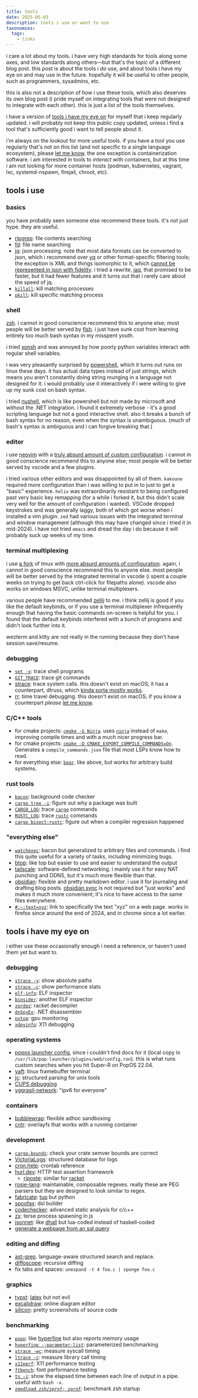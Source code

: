 ```yaml
---
title: tools
date: 2025-05-03
description: tools i use or want to use
taxonomies:
  tags:
    - links
---
```

i care a lot about my tools. i have very high standards for tools along some axes, and low standards along others—but that's the topic of a different blog post. this post is about the tools i *do* use, and about tools i have my eye on and may use in the future. hopefully it will be useful to other people, such as programmers, sysadmins, etc.

this is also not a description of *how* i use these tools, which also deserves its own blog post (i pride myself on integrating tools that were not designed to integrate with each other). this is just a list of the tools themselves.

i have a version of [tools i have my eye on](#tools-i-have-my-eye-on) for myself that i keep regularly updated. i will probably not keep this public copy updated, unless i find a tool that's sufficiently good i want to tell people about it.

i'm always on the lookout for more useful tools. if you have a tool you use regularly that's not on this list (and not specific to a single language ecosystem), please [let me know][email]. the one exception is containerization software. i am interested in tools to *interact* with containers, but at this time i am not looking for more container hosts (podman, kubernetes, vagrant, lxc, systemd-nspawn, firejail, chroot, etc).

[email]: mailto:blog@jyn.dev

## tools i use
### basics
you have probably seen someone else recommend these tools. it's not just hype. they are useful.
- [ripgrep](https://github.com/BurntSushi/ripgrep): file contents searching
- [fd](https://github.com/sharkdp/fd): file name searching
- [jq](https://jqlang.org/): json processing. note that most data formats can be converted to json, which i recommend over [yq](https://github.com/mikefarah/yq) or other format-specific filtering tools; the exception is XML and things isomorphic to it, which [cannot be represented in json with fidelity](https://fwslc.blogspot.com/2014/10/json-m.html). i tried a rewrite, [jaq](https://github.com/01mf02/jaq), that promised to be faster, but it had fewer features and it turns out that i rarely care about the speed of jq.
- [`killall`](https://man7.org/linux/man-pages/man1/killall.1.html): kill matching processes
- [`pkill`](https://linux.die.net/man/1/pkill): kill specific matching process
### shell
[zsh](https://docs.jade.fyi/zsh/zsh.html#Introduction-1). i cannot in good conscience recommend this to anyone else; most people will be better served by [fish](https://fishshell.com/). i just have sunk cost from learning entirely too much bash syntax in my misspent youth.

i tried [xonsh](https://xon.sh/) and was annoyed by how poorly python variables interact with regular shell variables.

i was very pleasantly surprised by [powershell](https://learn.microsoft.com/en-us/powershell/), which it turns out runs on linux these days. it has actual data types instead of just strings, which means you aren't constantly doing string munging in a language not designed for it. i would probably use it interactively if i were willing to give up my sunk cost on bash syntax.

i tried [nushell](https://www.nushell.sh/), which is like powershell but not made by microsoft and without the .NET integration. i found it extremely verbose - it's a good scripting language but not a good interactive shell. also it breaks a bunch of bash syntax for no reason, even when the syntax is unambiguous. (much of bash's syntax *is* ambiguous and i can forgive breaking that.)
### editor
i use [neovim](https://neovim.io/) with a [truly absurd amount of custom configuration](https://github.com/jyn514/dotfiles/blob/master/config/nvim.lua). i cannot in good conscience recommend this to anyone else; most people will be better served by vscode and a few plugins.

i tried various other editors and was disappointed by all of them. `kakoune` required more configuration than i was willing to put in to just to get a "basic" experience. `helix` was extraordinarily resistant to being configured past very basic key remapping (for a while i forked it, but this didn't scale very well for the amount of configuration i wanted). VSCode dropped keystrokes and was generally laggy, both of which got worse when i installed a vim plugin. `zed` had various issues with the integrated terminal and window management (although this may have changed since i tried it in mid-2024). i have not tried `emacs` and dread the day i do because it will probably suck up weeks of my time.
### terminal multiplexing
i use [a fork](https://github.com/jyn514/tmux/tree/working) of tmux with [more absurd amounts of configuration](https://github.com/jyn514/dotfiles/blob/master/config/tmux.conf). again, i cannot in good conscience recommend this to anyone else. most people will be better served by the integrated terminal in vscode (i spent a couple weeks on trying to get back ctrl-click for filepaths alone). vscode also works on windows MSVC, unlike terminal multiplexers.

various people have recommended [zellij](https://zellij.dev/) to me. i think zellij is good if you like the default keybinds, or if you use a terminal multiplexer infrequently enough that having the basic commands on-screen is helpful for you. i found that the default keybinds interfered with a bunch of programs and didn't look further into it.

wezterm and kitty are not really in the running because they don't have session save/resume.
### debugging
- [`set -x`](https://docs.jade.fyi/zsh/zsh.html#index-XTRACE): trace shell programs
- [`GIT_TRACE`](https://git-scm.com/book/en/v2/Git-Internals-Environment-Variables#_debugging): trace git commands
- [strace](https://strace.io/): trace system calls. this doesn't exist on macOS; it has a counterpart, dtruss, which [kinda sorta mostly works](https://poweruser.blog/using-dtrace-with-sip-enabled-3826a352e64b).
- [rr](https://rr-project.org/): time travel debugging. this doesn't exist on macOS; if you know a counterpart *please* [let me know][email].
### C/C++ tools
- for cmake projects: [`cmake -G Ninja`](https://cmake.org/cmake/help/latest/manual/cmake.1.html#cmdoption-cmake-G). uses [`ninja`](https://ninja-build.org/manual.html#_comparison_to_make) instead of `make`, improving compile times and with a much nicer progress bar.
- for cmake projects: [`cmake -D CMAKE_EXPORT_COMPILE_COMMANDS=On`](https://cmake.org/cmake/help/latest/variable/CMAKE_EXPORT_COMPILE_COMMANDS.html). Generates a `compile_commands.json` file that most LSPs know how to read.
- for everything else: [`bear`](https://github.com/rizsotto/Bear). like above, but works for arbitrary build systems.
### rust tools
- [`bacon`](https://github.com/Canop/bacon/): background code checker
- [`cargo tree -i`](https://doc.rust-lang.org/cargo/commands/cargo-tree.html#tree-options): figure out why a package was built
- [`CARGO_LOG`](https://doc.crates.io/contrib/implementation/debugging.html#logging): trace [`cargo`](https://doc.rust-lang.org/cargo/) commands
- [`RUSTC_LOG`](https://rustc-dev-guide.rust-lang.org/tracing.html): trace [`rustc`](https://doc.rust-lang.org/rustc/) commands
- [`cargo bisect-rustc`](https://github.com/rust-lang/cargo-bisect-rustc): figure out when a compiler regression happened
### "everything else"
- [`watchexec`](https://github.com/watchexec/watchexec/): bacon but generalized to arbitrary files and commands. i find this quite useful for a variety of tasks, including minimizing bugs.
- [btop](https://github.com/aristocratos/btop): like top but easier to use and easier to understand the output
- [tailscale](https://tailscale.com/): software-defined networking. i mainly use it for easy NAT punching and DDNS, but it's much more flexible than that.
- [obsidian](https://obsidian.md/): flexible and pretty markdown editor. i use it for journaling and drafting blog posts. [obsidian sync](https://obsidian.md/sync) is not required but "just works" and makes it much more convenient; it's nice to have access to the same files everywhere.
- [`#:~:text=xyz`](https://developer.mozilla.org/en-US/docs/Web/URI/Reference/Fragment/Text_fragments): link to specifically the text "xyz" on a web page. works in firefox since around the end of 2024, and in chrome since a lot earlier.
## tools i have my eye on
i either use these occasionally enough i need a reference, or haven't used them yet but want to.
### debugging
- [`strace -y`](https://man7.org/linux/man-pages/man1/strace.1.html#:~:text=y,decode-fds): show absolute paths
- [`strace -c`](https://man7.org/linux/man-pages/man1/strace.1.html#:~:text=summary-only): show performance stats
- [`elf-info`](https://crates.io/crates/elf-info): ELF inspector
- [`binsider`](https://binsider.dev/blog/v020/): another ELF inspector
- [`zordoz`](https://docs.racket-lang.org/zordoz/index.html): racket decompiler
- [`dnSpyEx`](https://github.com/dnSpyEx/dnSpy): .NET disassembler
- [`nvtop`](https://github.com/Syllo/nvtop): gpu monitoring
- [`xdpyinfo`](https://linux.die.net/man/1/xdpyinfo): X11 debugging
### operating systems
- [popos launcher config](https://github.com/pop-os/launcher/blob/master/plugins/src/web/config.ron), since i couldn't find docs for it (local copy in `/usr/lib/pop-launcher/plugins/web/config.ron`). this is what runs custom searches when you hit Super-R on PopOS 22.04.
- [yaft](https://github.com/uobikiemukot/yaft?tab=readme-ov-file): linux framebuffer terminal
- [jc](https://github.com/kellyjonbrazil/jc): structured parsing for unix tools
- [CUPS debugging](https://docs.fedoraproject.org/en-US/quick-docs/cups-debug-scanning-issues/)
- [yggrasil-network](https://yggdrasil-network.github.io/about.html): "ipv6 for everyone"
### containers
- [bubblewrap](https://github.com/containers/bubblewrap): flexible adhoc sandboxing
- [cntr](https://github.com/Mic92/cntr): overlayfs that works with a running container
### development
- [`cargo-bounds`](https://crates.io/crates/cargo-bounds): check your crate semver bounds are correct
- [VictoriaLogs](https://victoriametrics.com/products/victorialogs/): structured database for logs
- [cron.help](https://cron.help/): crontab reference
- [hurl.dev](https://hurl.dev): HTTP test assertion framework
	- [riposte](https://docs.racket-lang.org/riposte/): similar for [racket](https://racket-lang.org/)
- [rosie-lang](https://rosie-lang.org/): maintainable, composable regexes. really these are PEG parsers but they are designed to look similar to regex.
- [fabricate](https://github.com/brushtechnology/fabricate): [tup](https://gittup.org/tup/) but python
- [spoofax](https://spoofax.dev/): dsl builder 
- [codechecker](https://github.com/Ericsson/codechecker): advanced static analysis for c/c++
- [zx](https://google.github.io/zx/getting-started): terse process spawning in js
- [jsonnet](https://jsonnet.org): like [dhall](https://dhall-lang.org/) but lua-coded instead of haskell-coded
- [generate a webpage from an sql query](https://sql.datapage.app/)
### editing and diffing
- [ast-grep](https://ast-grep.github.io/). language-aware structured search and replace.
- [diffoscope](https://diffoscope.org/): recursive diffing 
- fix tabs and spaces: `unexpand -t 4 foo.c | sponge foo.c`
### graphics
- [typst](https://typst.app/): [latex](https://www.latex-project.org/) but not evil
- [excalidraw](https://excalidraw.com/): online diagram editor
- [silicon](https://github.com/Aloxaf/silicon): pretty screenshots of source code
### benchmarking
- [`poop`](https://github.com/andrewrk/poop): like [hyperfine](https://github.com/sharkdp/hyperfine) but also reports memory usage
- [`hyperfine --parameter-list`](https://github.com/sharkdp/hyperfine#parameterized-benchmarks): parameterized benchmarking
- [`strace -wc`](https://man7.org/linux/man-pages/man1/strace.1.html#:~:text=summary-wall-clock): measure syscall timing
- [`ltrace -c`](https://man7.org/linux/man-pages/man1/ltrace.1.html#:~:text=count%20time): measure library call timing
- [`x11perf`](https://linux.die.net/man/1/x11perf): X11 performance testing
- [`ftbench`](https://manpages.debian.org/testing/freetype2-demos/ftbench.1.en.html): font performance testing
- [`ts -i`](https://man.openbsd.org/ts#i): show the elapsed time between each line of output in a pipe. useful with `bash -x`.
- [`zmodload zsh/zprof; zprof`](https://docs.jade.fyi/zsh/zsh.html#The-zsh_002fzprof-Module): benchmark zsh startup
